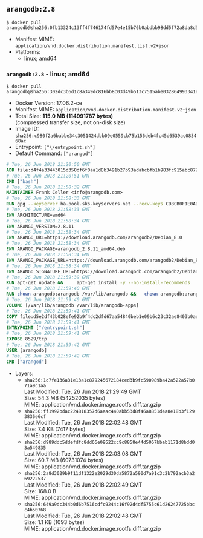 ## `arangodb:2.8`

```console
$ docker pull arangodb@sha256:0fb13324c13ff4f746174fd57e4e15b76b0abdbb98dd5f72a8da8d5e34290c4c
```

-	Manifest MIME: `application/vnd.docker.distribution.manifest.list.v2+json`
-	Platforms:
	-	linux; amd64

### `arangodb:2.8` - linux; amd64

```console
$ docker pull arangodb@sha256:302dc3b6d1c8a349dc816bb8c03d49b513c7515abe032864993341eb9402eb43
```

-	Docker Version: 17.06.2-ce
-	Manifest MIME: `application/vnd.docker.distribution.manifest.v2+json`
-	Total Size: **115.0 MB (114991787 bytes)**  
	(compressed transfer size, not on-disk size)
-	Image ID: `sha256:c980f2a6babbe34c3051424dbb09e0559cb75b156deb4fc45d6539ac083468ac`
-	Entrypoint: `["\/entrypoint.sh"]`
-	Default Command: `["arangod"]`

```dockerfile
# Tue, 26 Jun 2018 21:20:50 GMT
ADD file:d4f4a33443015d350df6f0aa1d8b3491b27b93adabcbfb1b983fc915abc8723b in / 
# Tue, 26 Jun 2018 21:20:51 GMT
CMD ["bash"]
# Tue, 26 Jun 2018 21:58:32 GMT
MAINTAINER Frank Celler <info@arangodb.com>
# Tue, 26 Jun 2018 21:58:33 GMT
RUN gpg --keyserver ha.pool.sks-keyservers.net --recv-keys CD8CB0F1E0AD5B52E93F41E7EA93F5E56E751E9B
# Tue, 26 Jun 2018 21:58:33 GMT
ENV ARCHITECTURE=amd64
# Tue, 26 Jun 2018 21:58:34 GMT
ENV ARANGO_VERSION=2.8.11
# Tue, 26 Jun 2018 21:58:34 GMT
ENV ARANGO_URL=https://download.arangodb.com/arangodb2/Debian_8.0
# Tue, 26 Jun 2018 21:58:34 GMT
ENV ARANGO_PACKAGE=arangodb_2.8.11_amd64.deb
# Tue, 26 Jun 2018 21:58:34 GMT
ENV ARANGO_PACKAGE_URL=https://download.arangodb.com/arangodb2/Debian_8.0/amd64/arangodb_2.8.11_amd64.deb
# Tue, 26 Jun 2018 21:58:34 GMT
ENV ARANGO_SIGNATURE_URL=https://download.arangodb.com/arangodb2/Debian_8.0/amd64/arangodb_2.8.11_amd64.deb.asc
# Tue, 26 Jun 2018 21:59:39 GMT
RUN apt-get update &&     apt-get install -y --no-install-recommends         libgoogle-perftools4         ca-certificates         pwgen         wget     &&     rm -rf /var/lib/apt/lists/* &&     wget ${ARANGO_SIGNATURE_URL} &&           wget ${ARANGO_PACKAGE_URL} &&             gpg --verify ${ARANGO_PACKAGE}.asc &&     dpkg -i ${ARANGO_PACKAGE} &&     sed -ri         -e 's!127\.0\.0\.1!0.0.0.0!g'         -e 's!^(file\s*=).*!\1 -!'         -e 's!^#\s*uid\s*=.*!uid = arangodb!'         -e 's!^#\s*gid\s*=.*!gid = arangodb!'         /etc/arangodb/arangod.conf     &&     apt-get purge -y --auto-remove ca-certificates wget &&     rm -f ${ARANGO_PACKAGE}*
# Tue, 26 Jun 2018 21:59:40 GMT
RUN chown arangodb:arangodb /var/lib/arangodb &&   chown arangodb:arangodb /var/lib/arangodb-apps
# Tue, 26 Jun 2018 21:59:40 GMT
VOLUME [/var/lib/arangodb /var/lib/arangodb-apps]
# Tue, 26 Jun 2018 21:59:41 GMT
COPY file:d5e2df43b028efe92b9f4dc2dfd67aa54840beb1e09b6c23c32ae8403b0ae7e4 in /entrypoint.sh 
# Tue, 26 Jun 2018 21:59:41 GMT
ENTRYPOINT ["/entrypoint.sh"]
# Tue, 26 Jun 2018 21:59:41 GMT
EXPOSE 8529/tcp
# Tue, 26 Jun 2018 21:59:42 GMT
USER [arangodb]
# Tue, 26 Jun 2018 21:59:42 GMT
CMD ["arangod"]
```

-	Layers:
	-	`sha256:1c7fe136a31e13a1c879245672184ced3b9fc590989ba42a522a57b071a9c1aa`  
		Last Modified: Tue, 26 Jun 2018 21:29:49 GMT  
		Size: 54.3 MB (54252035 bytes)  
		MIME: application/vnd.docker.image.rootfs.diff.tar.gzip
	-	`sha256:ff1992bdac224818357d6aaac440abb53d8f46a8851d4a8e18b3f1293836e6cf`  
		Last Modified: Tue, 26 Jun 2018 22:02:48 GMT  
		Size: 7.4 KB (7417 bytes)  
		MIME: application/vnd.docker.image.rootfs.diff.tar.gzip
	-	`sha256:d989ddc5ddefdfc8dd66e09522cc9c8858e44d5067bbab1171d8bdd03a549835`  
		Last Modified: Tue, 26 Jun 2018 22:03:08 GMT  
		Size: 60.7 MB (60731074 bytes)  
		MIME: application/vnd.docker.image.rootfs.diff.tar.gzip
	-	`sha256:2a8d3029b9f11df1322e2029d30da5872a590d7a91c3c2b792acb3a269222537`  
		Last Modified: Tue, 26 Jun 2018 22:02:49 GMT  
		Size: 168.0 B  
		MIME: application/vnd.docker.image.rootfs.diff.tar.gzip
	-	`sha256:649a9dc344b0d6b7516cdfc9244c16f92d4df5755c61d26247725bbcc4b50768`  
		Last Modified: Tue, 26 Jun 2018 22:02:48 GMT  
		Size: 1.1 KB (1093 bytes)  
		MIME: application/vnd.docker.image.rootfs.diff.tar.gzip
